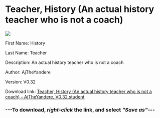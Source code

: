 # Teacher, History (An actual history teacher who is not a coach)

<img src = "https://raw.githubusercontent.com/Arbiter1223/Daigaku-Gurashi-Custom-Students/master/Students/Files/Teacher%2C%20History%20(An%20actual%20history%20teacher%20who%20is%20not%20a%20coach).png">

First Name: History

Last Name: Teacher

Description: An actual history teacher who is not a coach

Author: AjTheYandere

Version: V0.32

Download link: <a href="https://raw.githubusercontent.com/Arbiter1223/Daigaku-Gurashi-Custom-Students/master/Students/Files/Teacher%2C%20History%20(An%20actual%20history%20teacher%20who%20is%20not%20a%20coach)%20-%20AjTheYandere%2C%20V0.32.student">Teacher, History (An actual history teacher who is not a coach) - AjTheYandere, V0.32.student</a>

### ---**To download, _right-click_ the link, and select _"Save as"_**---
